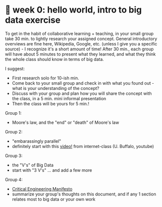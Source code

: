 # 🤖 week 0: hello world, intro to big data exercise

To get in the habit of collaborative learning + teaching, in your small group take 30 min. to lightly research your assigned concept. General introductory overviews are fine here, Wikipedia, Google, etc. (unless I give you a specific source) - I recognize it's a short amount of time! After 30 min., each group will have about 5 minutes to present what they learned, and what they think the whole class should know in terms of big data.

I suggest:
- First research solo for 10-ish min.
- Come back to your small group and check in with what you found out - what is your understanding of the concept?
- Discuss with your group and plan how you will share the concept with the class, in a 5 min. mini informal presentation
- Then the class will be yours for 5 min.!

Group 1:
  - Moore's law, and the "end" or "death" of Moore's law

Group 2: 
  - "embarassingly parallel"
  - definitely start with this [video!](https://www.youtube.com/watch?v=cadoD0aSQoM&pp=ygUtd2hhdCBpcyBlbWJhcmFzc2luZ2x5IHBhcmFsbGVsIGludGVybmV0LWNsYXNz) from internet-class (U. Buffalo, youtube)

Group 3:
  - the "V's" of Big Data
  - start with "3 V's" ... and add a few more

Group 4:
  - [Critical Engineering Manifesto](https://criticalengineering.org/)
  - summarize your group's thoughts on this document, and if any 1 section relates most to big data or your own work 
